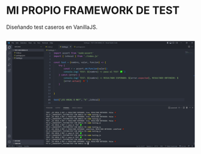 # MI PROPIO FRAMEWORK DE TEST
Diseñando test caseros en VanillaJS.

##
![imagen descriptiva](imagen.jpg)
